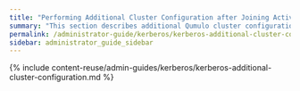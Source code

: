 ```yaml
---
title: "Performing Additional Cluster Configuration after Joining Active Directory"
summary: "This section describes additional Qumulo cluster configuration that can affect the behavior of NFSv4.1 with Kerberos."
permalink: /administrator-guide/kerberos/kerberos-additional-cluster-configuration.html
sidebar: administrator_guide_sidebar
---
```


{% include content-reuse/admin-guides/kerberos/kerberos-additional-cluster-configuration.md %}
